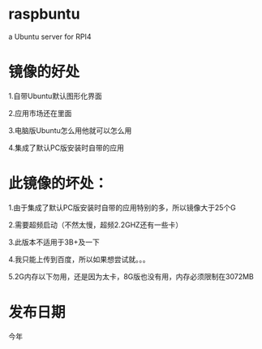 # raspbuntu
a Ubuntu server for RPI4
# 镜像的好处
1.自带Ubuntu默认图形化界面

2.应用市场还在里面

3.电脑版Ubuntu怎么用他就可以怎么用

4.集成了默认PC版安装时自带的应用

# 此镜像的坏处：
1.由于集成了默认PC版安装时自带的应用特别的多，所以镜像大于25个G

2.需要超频启动（不然太慢，超频2.2GHZ还有一些卡）

3.此版本不适用于3B+及一下

4.我只能上传到百度，所以如果想尝试就。。。

5.2G内存以下勿用，还是因为太卡，8G版也没有用，内存必须限制在3072MB

# 发布日期
今年
